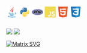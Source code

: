 <div>
 <br>
 <img align="center" alt="Java" height="30" width="30" src="https://raw.githubusercontent.com/devicons/devicon/master/icons/java/java-original.svg">
 <img align="center" alt="Python" height="30" width="30" src="https://raw.githubusercontent.com/devicons/devicon/master/icons/python/python-original.svg">
 <img align="center" alt="PHP" height="30" width="30" src="https://raw.githubusercontent.com/devicons/devicon/master/icons/php/php-original.svg">
 <img align="center" alt="JS" height="30" width="30" src="https://raw.githubusercontent.com/devicons/devicon/master/icons/javascript/javascript-plain.svg">
 <img align="center" alt="HTML" height="30" width="30" src="https://raw.githubusercontent.com/devicons/devicon/master/icons/html5/html5-original.svg">
 <img align="center" alt="CSS" height="30" width="30" src="https://raw.githubusercontent.com/devicons/devicon/master/icons/css3/css3-original.svg">
 <br>
</div>

 ##
  
<div> 
  <a href = "mailto:contatorgutsantos3@gmail.com"><img src="https://img.shields.io/badge/-Gmail-%23333?style=for-the-badge&logo=gmail&logoColor=white" target="_blank"></a>
  <a href="https://www.linkedin.com/in/paulo-henrique-557000183/" target="_blank"><img src="https://img.shields.io/badge/-LinkedIn-%230077B5?style=for-the-badge&logo=linkedin&logoColor=white" target="_blank"></a> 
</div>

<div>
 
 [![Matrix SVG](matrix.svg)](https://www.linkedin.com/in/paulo-henrique-557000183/)
 
</div>
 
